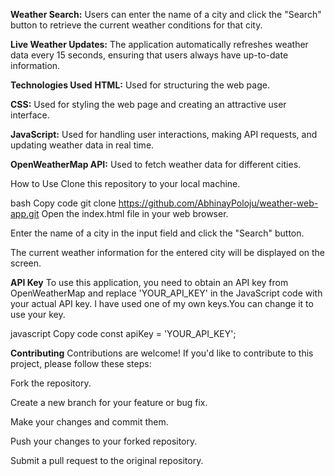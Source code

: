 
**Weather Search:** Users can enter the name of a city and click the "Search" button to retrieve the current weather conditions for that city.

**Live Weather Updates:** The application automatically refreshes weather data every 15 seconds, ensuring that users always have up-to-date information.

**Technologies Used**
**HTML:** Used for structuring the web page.

**CSS:** Used for styling the web page and creating an attractive user interface.

**JavaScript:** Used for handling user interactions, making API requests, and updating weather data in real time.

**OpenWeatherMap API:** Used to fetch weather data for different cities.

How to Use
Clone this repository to your local machine.

bash
Copy code
git clone https://github.com/AbhinayPoloju/weather-web-app.git
Open the index.html file in your web browser.

Enter the name of a city in the input field and click the "Search" button.

The current weather information for the entered city will be displayed on the screen.

**API Key**
To use this application, you need to obtain an API key from OpenWeatherMap and replace 'YOUR_API_KEY' in the JavaScript code with your actual API key.
I have used one of my own keys.You can change it to use your key.

javascript
Copy code
const apiKey = 'YOUR_API_KEY';

**Contributing**
Contributions are welcome! If you'd like to contribute to this project, please follow these steps:

Fork the repository.

Create a new branch for your feature or bug fix.

Make your changes and commit them.

Push your changes to your forked repository.

Submit a pull request to the original repository.

